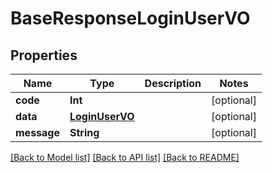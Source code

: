 # BaseResponseLoginUserVO

## Properties
Name | Type | Description | Notes
------------ | ------------- | ------------- | -------------
**code** | **Int** |  | [optional] 
**data** | [**LoginUserVO**](LoginUserVO.md) |  | [optional] 
**message** | **String** |  | [optional] 

[[Back to Model list]](../README.md#documentation-for-models) [[Back to API list]](../README.md#documentation-for-api-endpoints) [[Back to README]](../README.md)


